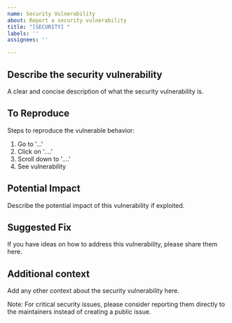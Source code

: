 ```yaml
---
name: Security Vulnerability
about: Report a security vulnerability
title: "[SECURITY] "
labels: ''
assignees: ''

---
```


## Describe the security vulnerability
A clear and concise description of what the security vulnerability is.

## To Reproduce
Steps to reproduce the vulnerable behavior:
1. Go to '...'
2. Click on '....'
3. Scroll down to '....'
4. See vulnerability

## Potential Impact
Describe the potential impact of this vulnerability if exploited.

## Suggested Fix
If you have ideas on how to address this vulnerability, please share them here.

## Additional context
Add any other context about the security vulnerability here.

Note: For critical security issues, please consider reporting them directly to the maintainers instead of creating a public issue.
